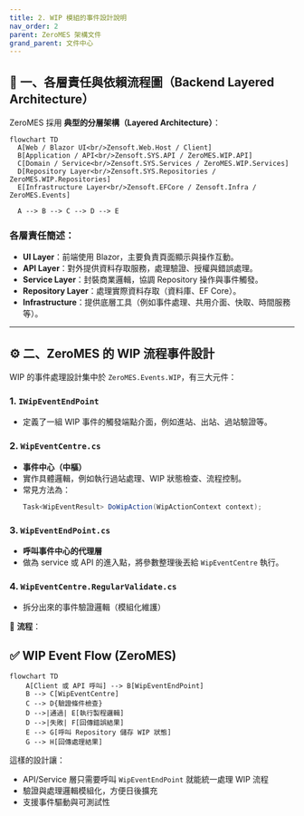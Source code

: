 ```yaml
---
title: 2. WIP 模組的事件設計說明
nav_order: 2
parent: ZeroMES 架構文件
grand_parent: 文件中心
---
```

## 🧩 一、各層責任與依賴流程圖（Backend Layered Architecture）

ZeroMES 採用 **典型的分層架構（Layered Architecture）**：

```mermaid
flowchart TD
  A[Web / Blazor UI<br/>Zensoft.Web.Host / Client]
  B[Application / API<br/>Zensoft.SYS.API / ZeroMES.WIP.API]
  C[Domain / Service<br/>Zensoft.SYS.Services / ZeroMES.WIP.Services]
  D[Repository Layer<br/>Zensoft.SYS.Repositories / ZeroMES.WIP.Repositories]
  E[Infrastructure Layer<br/>Zensoft.EFCore / Zensoft.Infra / ZeroMES.Events]

  A --> B --> C --> D --> E
```

### 各層責任簡述：

- **UI Layer**：前端使用 Blazor，主要負責頁面顯示與操作互動。
- **API Layer**：對外提供資料存取服務，處理驗證、授權與錯誤處理。
- **Service Layer**：封裝商業邏輯，協調 Repository 操作與事件觸發。
- **Repository Layer**：處理實際資料存取（資料庫、EF Core）。
- **Infrastructure**：提供底層工具（例如事件處理、共用介面、快取、時間服務等）。

---

## ⚙️ 二、ZeroMES 的 WIP 流程事件設計

WIP 的事件處理設計集中於 `ZeroMES.Events.WIP`，有三大元件：

### 1. `IWipEventEndPoint`
- 定義了一組 WIP 事件的觸發端點介面，例如進站、出站、過站驗證等。

### 2. `WipEventCentre.cs`
- **事件中心（中樞）**
- 實作具體邏輯，例如執行過站處理、WIP 狀態檢查、流程控制。
- 常見方法為：
  ```csharp
  Task<WipEventResult> DoWipAction(WipActionContext context);
  ```

### 3. `WipEventEndPoint.cs`
- **呼叫事件中心的代理層**
- 做為 service 或 API 的進入點，將參數整理後丟給 `WipEventCentre` 執行。

### 4. `WipEventCentre.RegularValidate.cs`
- 拆分出來的事件驗證邏輯（模組化維護）

📌 **流程**：

## ✅ WIP Event Flow (ZeroMES)

```mermaid
flowchart TD
    A[Client 或 API 呼叫] --> B[WipEventEndPoint]
    B --> C[WipEventCentre]
    C --> D{驗證條件檢查}
    D -->|通過| E[執行製程邏輯]
    D -->|失敗| F[回傳錯誤結果]
    E --> G[呼叫 Repository 儲存 WIP 狀態]
    G --> H[回傳處理結果]
```

這樣的設計讓：
- API/Service 層只需要呼叫 `WipEventEndPoint` 就能統一處理 WIP 流程
- 驗證與處理邏輯模組化，方便日後擴充
- 支援事件驅動與可測試性


